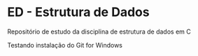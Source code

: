 ﻿ED - Estrutura de Dados
==

Repositório de estudo da disciplina de estrutura de dados em C


Testando instalação do Git for Windows